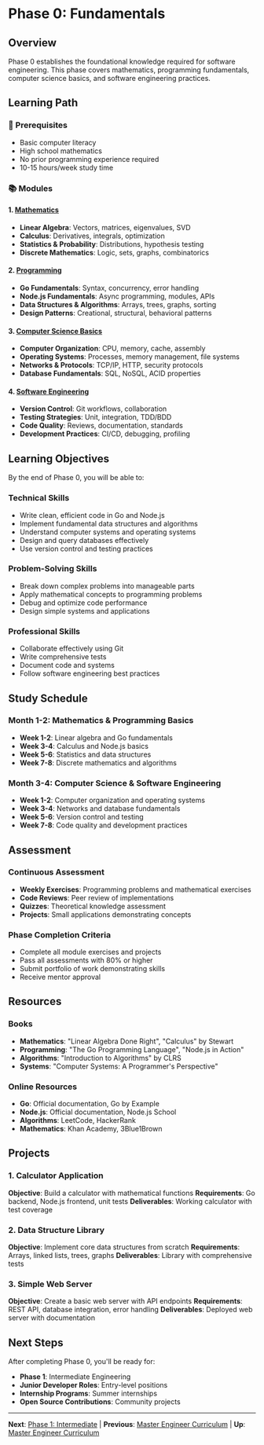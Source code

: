 # Phase 0: Fundamentals

## Overview

Phase 0 establishes the foundational knowledge required for software engineering. This phase covers mathematics, programming fundamentals, computer science basics, and software engineering practices.

## Learning Path

### 🎯 Prerequisites
- Basic computer literacy
- High school mathematics
- No prior programming experience required
- 10-15 hours/week study time

### 📚 Modules

#### 1. [Mathematics](mathematics/)
- **Linear Algebra**: Vectors, matrices, eigenvalues, SVD
- **Calculus**: Derivatives, integrals, optimization
- **Statistics & Probability**: Distributions, hypothesis testing
- **Discrete Mathematics**: Logic, sets, graphs, combinatorics

#### 2. [Programming](programming/)
- **Go Fundamentals**: Syntax, concurrency, error handling
- **Node.js Fundamentals**: Async programming, modules, APIs
- **Data Structures & Algorithms**: Arrays, trees, graphs, sorting
- **Design Patterns**: Creational, structural, behavioral patterns

#### 3. [Computer Science Basics](cs-basics/)
- **Computer Organization**: CPU, memory, cache, assembly
- **Operating Systems**: Processes, memory management, file systems
- **Networks & Protocols**: TCP/IP, HTTP, security protocols
- **Database Fundamentals**: SQL, NoSQL, ACID properties

#### 4. [Software Engineering](software-engineering/)
- **Version Control**: Git workflows, collaboration
- **Testing Strategies**: Unit, integration, TDD/BDD
- **Code Quality**: Reviews, documentation, standards
- **Development Practices**: CI/CD, debugging, profiling

## Learning Objectives

By the end of Phase 0, you will be able to:

### Technical Skills
- Write clean, efficient code in Go and Node.js
- Implement fundamental data structures and algorithms
- Understand computer systems and operating systems
- Design and query databases effectively
- Use version control and testing practices

### Problem-Solving Skills
- Break down complex problems into manageable parts
- Apply mathematical concepts to programming problems
- Debug and optimize code performance
- Design simple systems and applications

### Professional Skills
- Collaborate effectively using Git
- Write comprehensive tests
- Document code and systems
- Follow software engineering best practices

## Study Schedule

### Month 1-2: Mathematics & Programming Basics
- **Week 1-2**: Linear algebra and Go fundamentals
- **Week 3-4**: Calculus and Node.js basics
- **Week 5-6**: Statistics and data structures
- **Week 7-8**: Discrete mathematics and algorithms

### Month 3-4: Computer Science & Software Engineering
- **Week 1-2**: Computer organization and operating systems
- **Week 3-4**: Networks and database fundamentals
- **Week 5-6**: Version control and testing
- **Week 7-8**: Code quality and development practices

## Assessment

### Continuous Assessment
- **Weekly Exercises**: Programming problems and mathematical exercises
- **Code Reviews**: Peer review of implementations
- **Quizzes**: Theoretical knowledge assessment
- **Projects**: Small applications demonstrating concepts

### Phase Completion Criteria
- Complete all module exercises and projects
- Pass all assessments with 80% or higher
- Submit portfolio of work demonstrating skills
- Receive mentor approval

## Resources

### Books
- **Mathematics**: "Linear Algebra Done Right", "Calculus" by Stewart
- **Programming**: "The Go Programming Language", "Node.js in Action"
- **Algorithms**: "Introduction to Algorithms" by CLRS
- **Systems**: "Computer Systems: A Programmer's Perspective"

### Online Resources
- **Go**: Official documentation, Go by Example
- **Node.js**: Official documentation, Node.js School
- **Algorithms**: LeetCode, HackerRank
- **Mathematics**: Khan Academy, 3Blue1Brown

## Projects

### 1. Calculator Application
**Objective**: Build a calculator with mathematical functions
**Requirements**: Go backend, Node.js frontend, unit tests
**Deliverables**: Working calculator with test coverage

### 2. Data Structure Library
**Objective**: Implement core data structures from scratch
**Requirements**: Arrays, linked lists, trees, graphs
**Deliverables**: Library with comprehensive tests

### 3. Simple Web Server
**Objective**: Create a basic web server with API endpoints
**Requirements**: REST API, database integration, error handling
**Deliverables**: Deployed web server with documentation

## Next Steps

After completing Phase 0, you'll be ready for:
- **Phase 1**: Intermediate Engineering
- **Junior Developer Roles**: Entry-level positions
- **Internship Programs**: Summer internships
- **Open Source Contributions**: Community projects

---

**Next**: [Phase 1: Intermediate](phase1_intermediate/README.md/) | **Previous**: [Master Engineer Curriculum](README.md/) | **Up**: [Master Engineer Curriculum](README.md/)
